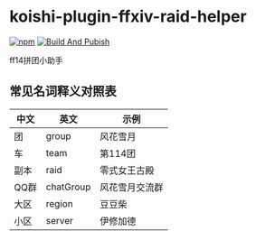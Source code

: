 # koishi-plugin-ffxiv-raid-helper

[![npm](https://img.shields.io/npm/v/koishi-plugin-ffxiv-raid-helper?style=flat-square)](https://www.npmjs.com/package/koishi-plugin-ffxiv-raid-helper) [![Build And Pubish](https://github.com/AidonCason/koishi-plugin-ffxiv-raid-helper/actions/workflows/npm-publish.yml/badge.svg)](https://github.com/AidonCason/koishi-plugin-ffxiv-raid-helper/actions/workflows/npm-publish.yml)

ff14拼团小助手



## 常见名词释义对照表

| 中文 | 英文      | 示例           |
| ---- | --------- | -------------- |
| 团   | group     | 风花雪月       |
| 车   | team      | 第114团        |
| 副本 | raid      | 零式女王古殿   |
| QQ群 | chatGroup | 风花雪月交流群 |
| 大区 | region    | 豆豆柴         |
| 小区 | server    | 伊修加德       |

